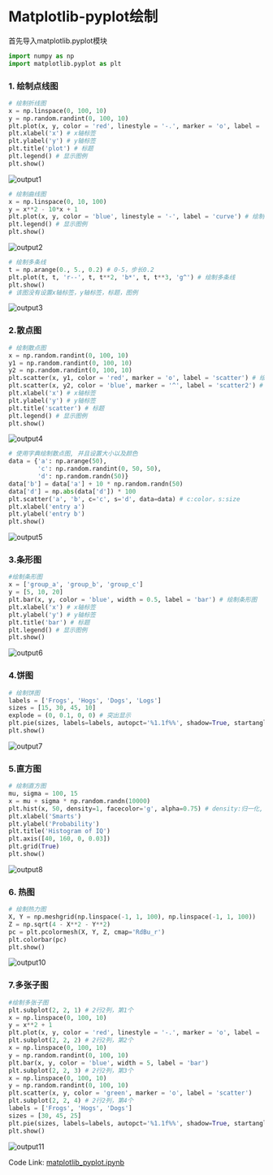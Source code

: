 # Matplotlib-pyplot绘制

首先导入matplotlib.pyplot模块
```python
import numpy as np
import matplotlib.pyplot as plt
```

### 1. 绘制点线图

```python
# 绘制折线图
x = np.linspace(0, 100, 10)
y = np.random.randint(0, 100, 10)
plt.plot(x, y, color = 'red', linestyle = '-.', marker = 'o', label = 'line') # 绘制折线图, color: 颜色, linestyle: 线型, marker: 点型, label: 标签
plt.xlabel('x') # x轴标签
plt.ylabel('y') # y轴标签
plt.title('plot') # 标题
plt.legend() # 显示图例
plt.show()
```

![output1](../images/数据分析/matplotlib-pyplot/output1.png)

```python
# 绘制曲线图
x = np.linspace(0, 10, 100)
y = x**2 - 10*x + 1
plt.plot(x, y, color = 'blue', linestyle = '-', label = 'curve') # 绘制曲线图
plt.legend() # 显示图例
plt.show()
```

![output2](../images/数据分析/matplotlib-pyplot/output2.png)

```python
# 绘制多条线
t = np.arange(0., 5., 0.2) # 0-5，步长0.2
plt.plot(t, t, 'r--', t, t**2, 'b*', t, t**3, 'g^') # 绘制多条线
plt.show()
# 该图没有设置x轴标签，y轴标签，标题，图例
```

![output3](../images/数据分析/matplotlib-pyplot/output3.png)

### 2.散点图

```python
# 绘制散点图
x = np.random.randint(0, 100, 10)
y1 = np.random.randint(0, 100, 10)
y2 = np.random.randint(0, 100, 10)
plt.scatter(x, y1, color = 'red', marker = 'o', label = 'scatter') # 绘制散点图
plt.scatter(x, y2, color = 'blue', marker = '^', label = 'scatter2') # 绘制散点图
plt.xlabel('x') # x轴标签
plt.ylabel('y') # y轴标签
plt.title('scatter') # 标题
plt.legend() # 显示图例
plt.show()
```

![output4](../images/数据分析/matplotlib-pyplot/output4.png)

```python
# 使用字典绘制散点图, 并且设置大小以及颜色
data = {'a': np.arange(50),
        'c': np.random.randint(0, 50, 50),
        'd': np.random.randn(50)}
data['b'] = data['a'] + 10 * np.random.randn(50)
data['d'] = np.abs(data['d']) * 100
plt.scatter('a', 'b', c='c', s='d', data=data) # c:color，s:size
plt.xlabel('entry a')
plt.ylabel('entry b')
plt.show()
```

![output5](../images/数据分析/matplotlib-pyplot/output5.png)

### 3.条形图

```python
#绘制条形图
x = ['group_a', 'group_b', 'group_c']
y = [5, 10, 20]
plt.bar(x, y, color = 'blue', width = 0.5, label = 'bar') # 绘制条形图
plt.xlabel('x') # x轴标签
plt.ylabel('y') # y轴标签
plt.title('bar') # 标题
plt.legend() # 显示图例
plt.show()
```

![output6](../images/数据分析/matplotlib-pyplot/output6.png)

### 4.饼图

```python
# 绘制饼图
labels = ['Frogs', 'Hogs', 'Dogs', 'Logs']
sizes = [15, 30, 45, 10]
explode = (0, 0.1, 0, 0) # 突出显示
plt.pie(sizes, labels=labels, autopct='%1.1f%%', shadow=True, startangle=90, explode=explode) # autopct:显示百分比, shadow:阴影, startangle:起始角度
plt.show()
```

![output7](../images/数据分析/matplotlib-pyplot/output7.png)

### 5.直方图

```python
# 绘制直方图
mu, sigma = 100, 15
x = mu + sigma * np.random.randn(10000)
plt.hist(x, 50, density=1, facecolor='g', alpha=0.75) # density:归一化, facecolor:颜色, alpha:透明度
plt.xlabel('Smarts')
plt.ylabel('Probability')
plt.title('Histogram of IQ')
plt.axis([40, 160, 0, 0.03])
plt.grid(True)
plt.show()
```

![output8](../images/数据分析/matplotlib-pyplot/output8.png)

### 6. 热图

```python
# 绘制热力图
X, Y = np.meshgrid(np.linspace(-1, 1, 100), np.linspace(-1, 1, 100))
Z = np.sqrt(4 - X**2 - Y**2)
pc = plt.pcolormesh(X, Y, Z, cmap='RdBu_r')
plt.colorbar(pc)
plt.show()
```

![output10](../images/数据分析/matplotlib-pyplot/output10.png)

### 7.多张子图

```python
#绘制多张子图
plt.subplot(2, 2, 1) # 2行2列，第1个
x = np.linspace(0, 100, 10)
y = x**2 + 1
plt.plot(x, y, color = 'red', linestyle = '-.', marker = 'o', label = 'line')
plt.subplot(2, 2, 2) # 2行2列，第2个
x = np.linspace(0, 100, 10)
y = np.random.randint(0, 100, 10)
plt.bar(x, y, color = 'blue', width = 5, label = 'bar')
plt.subplot(2, 2, 3) # 2行2列，第3个
x = np.linspace(0, 100, 10)
y = np.random.randint(0, 100, 10)
plt.scatter(x, y, color = 'green', marker = 'o', label = 'scatter')
plt.subplot(2, 2, 4) # 2行2列，第4个
labels = ['Frogs', 'Hogs', 'Dogs']
sizes = [30, 45, 25]
plt.pie(sizes, labels=labels, autopct='%1.1f%%', shadow=True, startangle=90)
plt.show()
```

![output11](../images/数据分析/matplotlib-pyplot/output11.png)

Code Link: [matplotlib_pyplot.ipynb](https://github.com/MobiusDai/Blog/blob/main/code/data_analysis/matplotlib_pyplot.ipynb)


